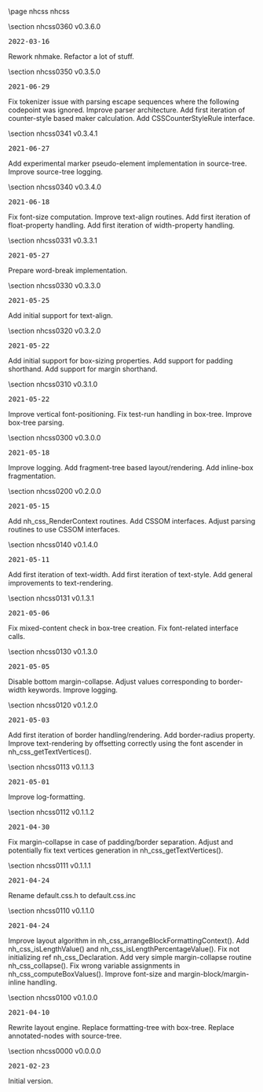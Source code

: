 \page nhcss nhcss

<div style="max-width:700px;">

\section nhcss0360 v0.3.6.0

<pre>
2022-03-16
</pre>

 Rework nhmake. Refactor a lot of stuff.



\section nhcss0350 v0.3.5.0

<pre>
2021-06-29
</pre>

 Fix tokenizer issue with parsing escape sequences where the following codepoint was ignored. Improve parser architecture. Add first iteration of counter-style based maker calculation. Add CSSCounterStyleRule interface.



\section nhcss0341 v0.3.4.1

<pre>
2021-06-27
</pre>

 Add experimental marker pseudo-element implementation in source-tree. Improve source-tree logging.



\section nhcss0340 v0.3.4.0

<pre>
2021-06-18
</pre>

 Fix font-size computation. Improve text-align routines. Add first iteration of float-property handling. Add first iteration of width-property handling.



\section nhcss0331 v0.3.3.1

<pre>
2021-05-27
</pre>

 Prepare word-break implementation.



\section nhcss0330 v0.3.3.0

<pre>
2021-05-25
</pre>

 Add initial support for text-align.



\section nhcss0320 v0.3.2.0

<pre>
2021-05-22
</pre>

 Add initial support for box-sizing properties. Add support for padding shorthand. Add support for margin shorthand.



\section nhcss0310 v0.3.1.0

<pre>
2021-05-22
</pre>

 Improve vertical font-positioning. Fix test-run handling in box-tree. Improve box-tree parsing.



\section nhcss0300 v0.3.0.0

<pre>
2021-05-18
</pre>

 Improve logging. Add fragment-tree based layout/rendering. Add inline-box fragmentation.



\section nhcss0200 v0.2.0.0

<pre>
2021-05-15
</pre>

 Add nh_css_RenderContext routines. Add CSSOM interfaces. Adjust parsing routines to use CSSOM interfaces.



\section nhcss0140 v0.1.4.0

<pre>
2021-05-11
</pre>

 Add first iteration of text-width. Add first iteration of text-style. Add general improvements to text-rendering.



\section nhcss0131 v0.1.3.1

<pre>
2021-05-06
</pre>

 Fix mixed-content check in box-tree creation. Fix font-related interface calls.



\section nhcss0130 v0.1.3.0

<pre>
2021-05-05
</pre>

 Disable bottom margin-collapse. Adjust values corresponding to border-width keywords. Improve logging.



\section nhcss0120 v0.1.2.0

<pre>
2021-05-03
</pre>

 Add first iteration of border handling/rendering. Add border-radius property. Improve text-rendering by offsetting correctly using the font ascender in nh_css_getTextVertices().



\section nhcss0113 v0.1.1.3

<pre>
2021-05-01
</pre>

 Improve log-formatting.



\section nhcss0112 v0.1.1.2

<pre>
2021-04-30
</pre>

 Fix margin-collapse in case of padding/border separation. Adjust and potentially fix text vertices generation in nh_css_getTextVertices().



\section nhcss0111 v0.1.1.1

<pre>
2021-04-24
</pre>

 Rename default.css.h to default.css.inc



\section nhcss0110 v0.1.1.0

<pre>
2021-04-24
</pre>

 Improve layout algorithm in nh_css_arrangeBlockFormattingContext(). Add nh_css_isLengthValue() and nh_css_isLengthPercentageValue(). Fix not initializing ref nh_css_Declaration. Add very simple margin-collapse routine nh_css_collapse(). Fix wrong variable assignments in nh_css_computeBoxValues(). Improve font-size and margin-block/margin-inline handling.



\section nhcss0100 v0.1.0.0

<pre>
2021-04-10
</pre>

 Rewrite layout engine. Replace formatting-tree with box-tree. Replace annotated-nodes with source-tree.



\section nhcss0000 v0.0.0.0

<pre>
2021-02-23
</pre>

 Initial version.



</div>